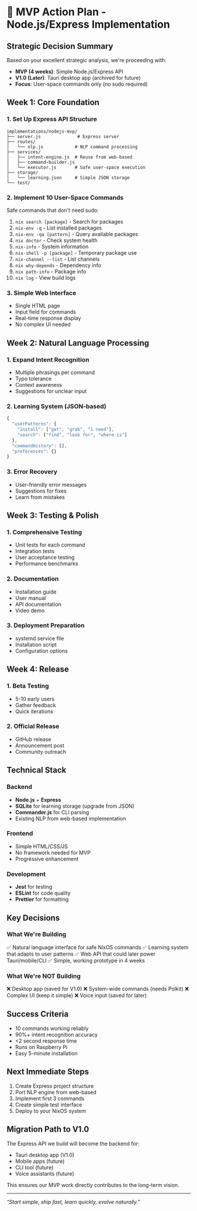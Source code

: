 # 🎯 MVP Action Plan - Node.js/Express Implementation

## Strategic Decision Summary

Based on your excellent strategic analysis, we're proceeding with:
- **MVP (4 weeks)**: Simple Node.js/Express API
- **V1.0 (Later)**: Tauri desktop app (archived for future)
- **Focus**: User-space commands only (no sudo required)

## Week 1: Core Foundation

### 1. Set Up Express API Structure
```
implementations/nodejs-mvp/
├── server.js              # Express server
├── routes/
│   └── nlp.js            # NLP command processing
├── services/
│   ├── intent-engine.js  # Reuse from web-based
│   ├── command-builder.js
│   └── executor.js       # Safe user-space execution
├── storage/
│   └── learning.json     # Simple JSON storage
└── test/
```

### 2. Implement 10 User-Space Commands
Safe commands that don't need sudo:
1. `nix search [package]` - Search for packages
2. `nix-env -q` - List installed packages
3. `nix-env -qa [pattern]` - Query available packages
4. `nix doctor` - Check system health
5. `nix-info` - System information
6. `nix-shell -p [package]` - Temporary package use
7. `nix-channel --list` - List channels
8. `nix why-depends` - Dependency info
9. `nix path-info` - Package info
10. `nix log` - View build logs

### 3. Simple Web Interface
- Single HTML page
- Input field for commands
- Real-time response display
- No complex UI needed

## Week 2: Natural Language Processing

### 1. Expand Intent Recognition
- Multiple phrasings per command
- Typo tolerance
- Context awareness
- Suggestions for unclear input

### 2. Learning System (JSON-based)
```javascript
{
  "userPatterns": {
    "install": ["get", "grab", "i need"],
    "search": ["find", "look for", "where is"]
  },
  "commandHistory": [],
  "preferences": {}
}
```

### 3. Error Recovery
- User-friendly error messages
- Suggestions for fixes
- Learn from mistakes

## Week 3: Testing & Polish

### 1. Comprehensive Testing
- Unit tests for each command
- Integration tests
- User acceptance testing
- Performance benchmarks

### 2. Documentation
- Installation guide
- User manual
- API documentation
- Video demo

### 3. Deployment Preparation
- systemd service file
- Installation script
- Configuration options

## Week 4: Release

### 1. Beta Testing
- 5-10 early users
- Gather feedback
- Quick iterations

### 2. Official Release
- GitHub release
- Announcement post
- Community outreach

## Technical Stack

### Backend
- **Node.js** + **Express**
- **SQLite** for learning storage (upgrade from JSON)
- **Commander.js** for CLI parsing
- Existing NLP from web-based implementation

### Frontend
- Simple HTML/CSS/JS
- No framework needed for MVP
- Progressive enhancement

### Development
- **Jest** for testing
- **ESLint** for code quality
- **Prettier** for formatting

## Key Decisions

### What We're Building
✅ Natural language interface for safe NixOS commands
✅ Learning system that adapts to user patterns
✅ Web API that could later power Tauri/mobile/CLI
✅ Simple, working prototype in 4 weeks

### What We're NOT Building
❌ Desktop app (saved for V1.0)
❌ System-wide commands (needs Polkit)
❌ Complex UI (keep it simple)
❌ Voice input (saved for later)

## Success Criteria

- 10 commands working reliably
- 90%+ intent recognition accuracy
- <2 second response time
- Runs on Raspberry Pi
- Easy 5-minute installation

## Next Immediate Steps

1. Create Express project structure
2. Port NLP engine from web-based
3. Implement first 3 commands
4. Create simple test interface
5. Deploy to your NixOS system

## Migration Path to V1.0

The Express API we build will become the backend for:
- Tauri desktop app (V1.0)
- Mobile apps (future)
- CLI tool (future)
- Voice assistants (future)

This ensures our MVP work directly contributes to the long-term vision.

---

*"Start simple, ship fast, learn quickly, evolve naturally."*